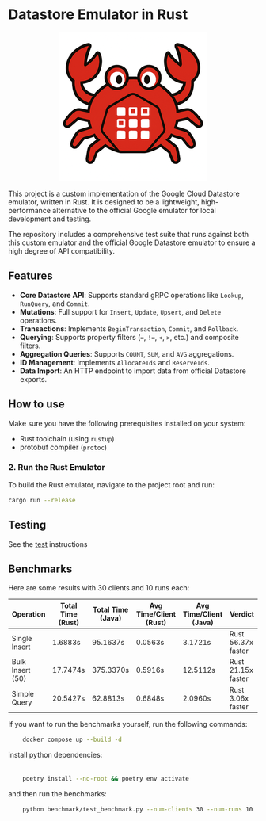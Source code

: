 # Datastore Emulator in Rust
<p align="center">
  <img src="https://github.com/guibeira/datastore-emulator/blob/main/logo.png?raw=true" alt="Project's logo"/>
</p>

This project is a custom implementation of the Google Cloud Datastore emulator, written in Rust. It is designed to be a lightweight, high-performance alternative to the official Google emulator for local development and testing.

The repository includes a comprehensive test suite that runs against both this custom emulator and the official Google Datastore emulator to ensure a high degree of API compatibility.

## Features

*   **Core Datastore API**: Supports standard gRPC operations like `Lookup`, `RunQuery`, and `Commit`.
*   **Mutations**: Full support for `Insert`, `Update`, `Upsert`, and `Delete` operations.
*   **Transactions**: Implements `BeginTransaction`, `Commit`, and `Rollback`.
*   **Querying**: Supports property filters (`=`, `!=`, `<`, `>`, etc.) and composite filters.
*   **Aggregation Queries**: Supports `COUNT`, `SUM`, and `AVG` aggregations.
*   **ID Management**: Implements `AllocateIds` and `ReserveIds`.
*   **Data Import**: An HTTP endpoint to import data from official Datastore exports.


## How to use

Make sure you have the following prerequisites installed on your system:
 * Rust toolchain (using `rustup`)
 * protobuf compiler (`protoc`)

### 2. Run the Rust Emulator
To build the Rust emulator, navigate to the project root and run:

```bash
cargo run --release
```


## Testing

See the [test](https://github.com/guibeira/datastore-emulator/blob/main/tests/README.md) instructions


## Benchmarks

Here are some results with 30 clients and 10 runs each:

| Operation | Total Time (Rust) | Total Time (Java) | Avg Time/Client (Rust) | Avg Time/Client (Java) | Verdict |
|---|---|---|---|---|---|
| Single Insert | 1.6883s | 95.1637s | 0.0563s | 3.1721s | Rust 56.37x faster |
| Bulk Insert (50) | 17.7474s | 375.3370s | 0.5916s | 12.5112s | Rust 21.15x faster |
| Simple Query | 20.5427s | 62.8813s | 0.6848s | 2.0960s | Rust 3.06x faster |


If you want to run the benchmarks yourself, run the following commands:

```bash
    docker compose up --build -d

```
install python dependencies:

```bash

    poetry install --no-root && poetry env activate

```
and then run the benchmarks:

```bash
    python benchmark/test_benchmark.py --num-clients 30 --num-runs 10

